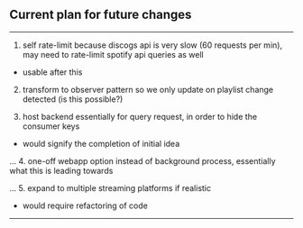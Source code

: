 ## Current plan for future changes
---

1. self rate-limit because discogs api is very slow (60 requests per min), may need to rate-limit spotify api queries as well
 - usable after this

2. transform to observer pattern so we only update on playlist change detected (is this possible?)

3. host backend essentially for query request, in order to hide the consumer keys
 - would signify the completion of initial idea

...
4. one-off webapp option instead of background process, essentially what this is leading towards

...
5. expand to multiple streaming platforms if realistic
 - would require refactoring of code
---
